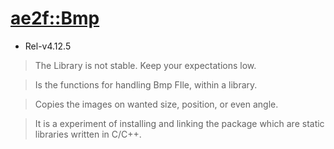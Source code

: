 # [ae2f::Bmp](https://github.com/ae2f/Bmp)
- Rel-v4.12.5
> The Library is not stable. Keep your expectations low.

> Is the functions for handling Bmp FIle, within a library.

> Copies the images on wanted size, position, or even angle.

> It is a experiment of installing and linking the package which are static libraries written in C/C++.
